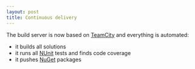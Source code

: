 ```yaml
---
layout: post
title: Continuous delivery
---
```


The build server is now based on [TeamCity][teamcity] and everything is automated:

- it builds all solutions
- it runs all [NUnit][nunit] tests and finds code coverage
- it pushes [NuGet][nuget] packages

[teamcity]: http://www.jetbrains.com/teamcity/
[cd]: http://en.wikipedia.org/wiki/Continuous_delivery
[nunit]: http://www.nunit.org/
[nuget]: http://www.nuget.org/
